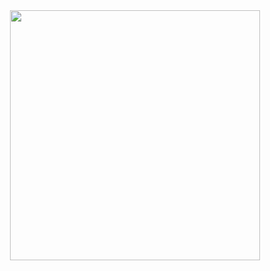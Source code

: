 <div align="center"">
  <img src="https://media.giphy.com/media/SwImQhtiNA7io/giphy.gif?cid=ecf05e471xsa9m4fry842xjhxi5s6avikplcstyi4kg1vvni&ep=v1_gifs_search&rid=giphy.gif&ct=g" width="400" />
</div>

